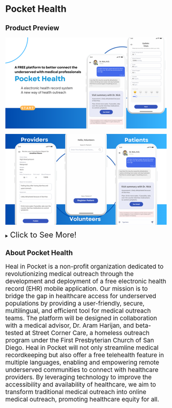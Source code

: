 # Pocket Health

## Product Preview

![product-screenshot1](./Heal-in-Pocket/assets/images/promotion/ph1.png)

![product-screenshot2](./Heal-in-Pocket/assets/images/promotion/ph2.png)

<details>
  <summary><font size="5">Click to See More!</font></summary>

![product-screenshot3](./Heal-in-Pocket/assets/images/promotion/ph3.png)
![product-screenshot4](./Heal-in-Pocket/assets/images/promotion/ph4.png)
![product-screenshot5](./Heal-in-Pocket/assets/images/promotion/ph5.png)

</details>

## About Pocket Health

<p style="font-size:19px;">
Heal in Pocket is a non-profit organization dedicated to revolutionizing medical outreach through the development and deployment of a free electronic health record (EHR) mobile application. Our mission is to bridge the gap in healthcare access for underserved populations by providing a user-friendly, secure, multilingual, and efficient tool for medical outreach teams. The platform will be designed in collaboration with a medical advisor, Dr. Aram Harijan, and beta-tested at Street Corner Care, a homeless outreach program under the First Presbyterian Church of San Diego. Heal in Pocket will not only streamline medical recordkeeping but also offer a free telehealth feature in multiple languages, enabling and empowering remote underserved communities to connect with healthcare providers. By leveraging technology to improve the accessibility and availability of healthcare, we aim to transform traditional medical outreach into online medical outreach, promoting healthcare equity for all.
</p>
